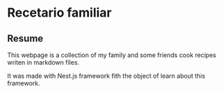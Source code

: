 # Recetario familiar

## Resume
This webpage is a collection of my family and some friends cook recipes writen in markdown files.

It was made with Nest.js framework fith the object of learn about this framework.

